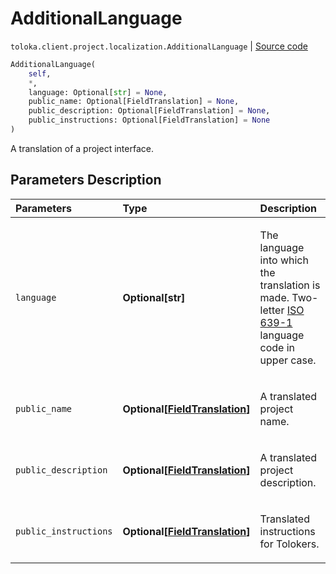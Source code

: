 # AdditionalLanguage
`toloka.client.project.localization.AdditionalLanguage` | [Source code](https://github.com/Toloka/toloka-kit/blob/v1.2.1/src/client/project/localization.py#L11)

```python
AdditionalLanguage(
    self,
    *,
    language: Optional[str] = None,
    public_name: Optional[FieldTranslation] = None,
    public_description: Optional[FieldTranslation] = None,
    public_instructions: Optional[FieldTranslation] = None
)
```

A translation of a project interface.

## Parameters Description

| Parameters | Type | Description |
| :----------| :----| :-----------|
`language`|**Optional\[str\]**|<p>The language into which the translation is made. Two-letter [ISO 639-1](https://en.wikipedia.org/wiki/List_of_ISO_639-1_codes) language code in upper case.</p>
`public_name`|**Optional\[[FieldTranslation](toloka.client.project.localization.AdditionalLanguage.FieldTranslation.md)\]**|<p>A translated project name.</p>
`public_description`|**Optional\[[FieldTranslation](toloka.client.project.localization.AdditionalLanguage.FieldTranslation.md)\]**|<p>A translated project description.</p>
`public_instructions`|**Optional\[[FieldTranslation](toloka.client.project.localization.AdditionalLanguage.FieldTranslation.md)\]**|<p>Translated instructions for Tolokers.</p>
